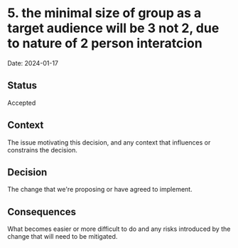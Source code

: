 # 5. the minimal size of group as a target audience will be 3 not 2, due to nature of 2 person interatcion

Date: 2024-01-17

## Status

Accepted

## Context

The issue motivating this decision, and any context that influences or constrains the decision.

## Decision

The change that we're proposing or have agreed to implement.

## Consequences

What becomes easier or more difficult to do and any risks introduced by the change that will need to be mitigated.
